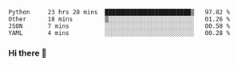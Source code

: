 <!--START_SECTION:waka-->
```text
Python     23 hrs 28 mins  ████████████████████████▒   97.82 % 
Other      18 mins         ▒░░░░░░░░░░░░░░░░░░░░░░░░   01.26 % 
JSON       7 mins          ░░░░░░░░░░░░░░░░░░░░░░░░░   00.50 % 
YAML       4 mins          ░░░░░░░░░░░░░░░░░░░░░░░░░   00.28 % 
```
<!--END_SECTION:waka-->

### Hi there 👋

<!--
**DnC275/DnC275** is a ✨ _special_ ✨ repository because its `README.md` (this file) appears on your GitHub profile.

Here are some ideas to get you started:

- 🔭 I’m currently working on ...
- 🌱 I’m currently learning ...
- 👯 I’m looking to collaborate on ...
- 🤔 I’m looking for help with ...
- 💬 Ask me about ...
- 📫 How to reach me: ...
- 😄 Pronouns: ...
- ⚡ Fun fact: ...
-->
